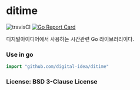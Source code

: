 # ditime

![travisCI](https://secure.travis-ci.org/digital-idea/ditime.png)
[![Go Report Card](https://goreportcard.com/badge/github.com/digital-idea/ditime)](https://goreportcard.com/report/github.com/digital-idea/ditime)

디지털아이디어에서 사용하는 시간관련 Go 라이브러리이다.

### Use in go

```go
import "github.com/digital-idea/ditime"
```

### License: BSD 3-Clause License